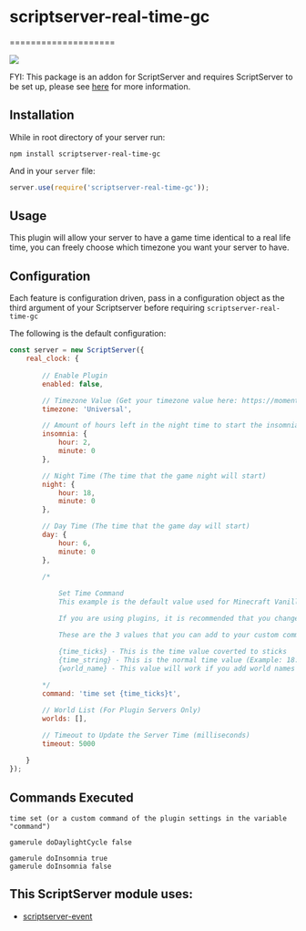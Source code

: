 # scriptserver-real-time-gc

====================

[![](https://i.imgur.com/zhptNme.png)](https://github.com/garrettjoecox/scriptserver)

FYI: This package is an addon for ScriptServer and requires ScriptServer to be set up, please see [here](https://github.com/garrettjoecox/scriptserver) for more information.

## Installation
While in root directory of your server run:
```
npm install scriptserver-real-time-gc
```
And in your `server` file:
```javascript
server.use(require('scriptserver-real-time-gc'));
```

## Usage
This plugin will allow your server to have a game time identical to a real life time, you can freely choose which timezone you want your server to have.

## Configuration
Each feature is configuration driven, pass in a configuration object as the third argument of your Scriptserver before requiring `scriptserver-real-time-gc`

The following is the default configuration:
```javascript
const server = new ScriptServer({
    real_clock: {
        
        // Enable Plugin
        enabled: false,

        // Timezone Value (Get your timezone value here: https://momentjs.com/timezone/)
        timezone: 'Universal',

        // Amount of hours left in the night time to start the insomnia effects
        insomnia: {
            hour: 2,
            minute: 0
        },

        // Night Time (The time that the game night will start)
        night: {
            hour: 18,
            minute: 0
        },

        // Day Time (The time that the game day will start)
        day: {
            hour: 6,
            minute: 0
        },

        /* 
        
            Set Time Command
            This example is the default value used for Minecraft Vanilla Servers

            If you are using plugins, it is recommended that you change this value to adapt the command to be sent.

            These are the 3 values that you can add to your custom command:

            {time_ticks} - This is the time value coverted to sticks
            {time_string} - This is the normal time value (Example: 18:53)
            {world_name} - This value will work if you add world names in the variable "worlds"
        
        */
        command: 'time set {time_ticks}t',

        // World List (For Plugin Servers Only)
        worlds: [],

        // Timeout to Update the Server Time (milliseconds)
        timeout: 5000
        
    }
});
```

## Commands Executed
```
time set (or a custom command of the plugin settings in the variable "command")
```
```
gamerule doDaylightCycle false
```
```
gamerule doInsomnia true
gamerule doInsomnia false
```

## This ScriptServer module uses:
  - [scriptserver-event](https://github.com/garrettjoecox/scriptserver-event)
